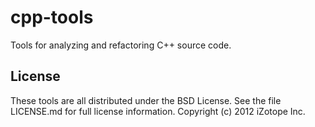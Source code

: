 cpp-tools
=========

Tools for analyzing and refactoring C++ source code.

License
-------
These tools are all distributed under the BSD License. See the file LICENSE.md
for full license information. Copyright (c) 2012 iZotope Inc.
